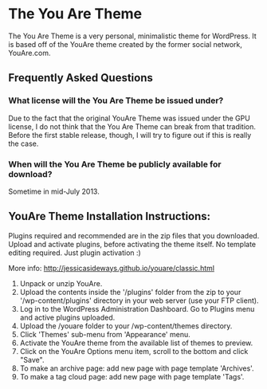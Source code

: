 The You Are Theme
=================
The You Are Theme is a very personal, minimalistic theme for WordPress. It is based off of the YouAre theme created by the former social network, YouAre.com.


Frequently Asked Questions
--------------------------
### What license will the You Are Theme be issued under?
Due to the fact that the original YouAre Theme was issued under the GPU license, I do not think that the You Are Theme can break from that tradition. Before the first stable release, though, I will try to figure out if this is really the case.

### When will the You Are Theme be publicly available for download?
Sometime in mid-July 2013.

YouAre Theme Installation Instructions:
---------------------------------------

Plugins required and recommended are in the zip files that you downloaded. Upload and activate plugins, before activating the theme itself. No template editing required. Just plugin activation :)

More info: http://jessicasideways.github.io/youare/classic.html

1. Unpack or unzip YouAre.
2. Upload the contents inside the '/plugins' folder from the zip to your '/wp-content/plugins' directory in your web server (use your FTP client).
3. Log in to the WordPress Administration Dashboard. Go to Plugins menu and active plugins uploaded.
4. Upload the /youare folder to your /wp-content/themes directory.
5. Click 'Themes' sub-menu from 'Appearance' menu.
7. Activate the YouAre theme from the available list of themes to preview.
8. Click on the YouAre Options menu item, scroll to the bottom and click "Save".
9. To make an archive page: add new page with page template 'Archives'.
10. To make a tag cloud page: add new page with page template 'Tags'.